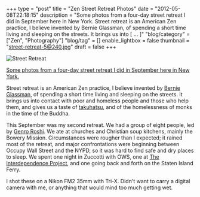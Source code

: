 +++
type = "post"
title = "Zen Street Retreat Photos"
date = "2012-05-08T22:18:15"
description = "Some photos from a four-day street retreat I did in September here in New York. Street retreat is an American Zen practice, I believe invented by Bernie Glassman, of spending a short time living and sleeping on the streets. It brings us into [ ... ]"
"blog/category" = ["Zen", "Photography"]
"blog/tag" = []
enable_lightbox = false
thumbnail = "street-retreat-5@240.jpg"
draft = false
+++

<p><img style="display:block; margin-left:auto; margin-right:auto;" src="street-retreat-5.jpg" title="Street Retreat" /></p>
<p><a href="http://www.flickr.com/photos/emptysquare/7161947424/in/set-72157629643907004/lightbox/">Some photos from a four-day street retreat I did in September here in
New
York.</a></p>
<p>Street retreat is an American Zen practice, I believe invented by
<a href="http://zenpeacemakers.org/bernie-glassman/">Bernie Glassman</a>, of
spending a short time living and sleeping on the streets. It brings us
into contact with poor and homeless people and those who help them, and
gives us a taste of <a href="http://en.wikipedia.org/wiki/Takuhatsu">takuhatsu</a>,
and of the homelessness of monks in the time of the Buddha.</p>
<p>This September was my second retreat. We had a group of eight people,
led by <a href="http://hudsonriverzencenter.org/">Genro Roshi</a>. We ate at
churches and Christian soup kitchens, mainly the Bowery Mission.
Circumstances were rougher than I expected; it rained most of the
retreat, and major confrontations were beginning between Occupy Wall
Street and the NYPD, so it was hard to find safe and dry places to
sleep. We spent one night in Zuccotti with OWS, one at <a href="http://theidproject.org/">The
Interdependence Project</a>, and one going back
and forth on the Staten Island Ferry.</p>
<p>I shot these on a Nikon FM2 35mm with Tri-X. Didn't want to carry a
digital camera with me, or anything that would mind too much getting
wet.</p>
    